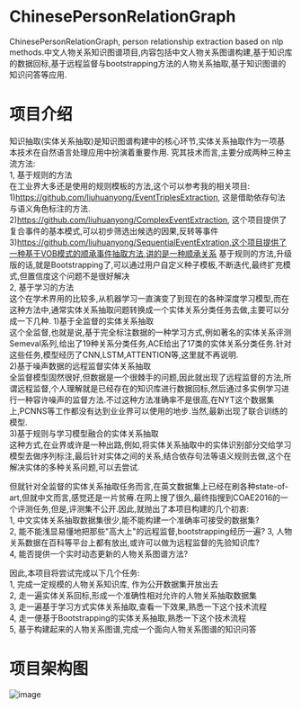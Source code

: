 # ChinesePersonRelationGraph
ChinesePersonRelationGraph, person relationship extraction based on nlp methods.中文人物关系知识图谱项目,内容包括中文人物关系图谱构建,基于知识库的数据回标,基于远程监督与bootstrapping方法的人物关系抽取,基于知识图谱的知识问答等应用.

# 项目介绍
知识抽取(实体关系抽取)是知识图谱构建中的核心环节,实体关系抽取作为一项基本技术在自然语言处理应用中扮演着重要作用.
究其技术而言,主要分成两种三种主流方法:  
1, 基于规则的方法  
   在工业界大多还是使用的规则模板的方法,这个可以参考我的相关项目:
   1)https://github.com/liuhuanyong/EventTriplesExtraction, 这是借助依存句法与语义角色标注的方法.     
   2)https://github.com/liuhuanyong/ComplexEventExtraction, 这个项目提供了复合事件的基本模式,可以初步筛选出候选的因果,反转等事件  
   3)https://github.com/liuhuanyong/SequentialEventExtration,这个项目提供了一种基于VOB模式的顺承事件抽取方法,讲的是一种顺承关系 
   基于规则的方法,升级版的话,就是Bootstrapping了,可以通过用户自定义种子模板,不断迭代,最终扩充模式,但置信度这个问题不是很好解决  
2, 基于学习的方法  
   这个在学术界用的比较多,从机器学习一直演变了到现在的各种深度学习模型,而在这种方法中,通常实体关系抽取问题转换成一个实体关系分类任务去做,主要可以分成一下几种.
   1)基于全监督的实体关系抽取  
   这个全监督,也就是说,基于完全标注数据的一种学习方式,例如著名的实体关系评测Semeval系列,给出了19种关系分类任务,ACE给出了17类的实体关系分类任务.针对这些任务,模型经历了CNN,LSTM,ATTENTION等,这里就不再说明.  
   2)基于噪声数据的远程监督实体关系抽取  
   全监督模型固然很好,但数据是一个很棘手的问题,因此就出现了远程监督的方法,所谓远程监督,个人理解就是已经存在的知识库进行数据回标,然后通过多实例学习进行一种容许噪声的监督方法.不过这种方法准确率不是很高,在NYT这个数据集上,PCNNS等工作都没有达到业业界可以使用的地步.当然,最新出现了联合训练的模型.    
   3)基于规则与学习模型融合的实体关系抽取  
   这种方式,在业界或许是一种出路,例如,将实体关系抽取中的实体识别部分交给学习模型去做序列标注,最后针对实体之间的关系,结合依存句法等语义规则去做,这个在解决实体的多种关系问题,可以去尝试.  
 
但就针对全监督的实体关系抽取任务而言,在英文数据集上已经在刷各种state-of-art,但就中文而言,感觉还是一片贫瘠.在网上搜了很久,最终指搜到COAE2016的一个评测任务,但是,评测集不公开.因此,就抛出了本项目构建的几个初衷:  
1, 中文实体关系抽取数据集很少,能不能构建一个准确率可接受的数据集?  
2, 能不能浅显易懂地把那些"高大上"的远程监督,bootstrapping经历一遍?
3, 人物关系数据在百科等平台上都有放出,或许可以做为远程监督的先验知识库?  
4, 能否提供一个实时动态更新的人物关系图谱方法?  

因此,本项目将尝试完成以下几个任务:  
1, 完成一定规模的人物关系知识库, 作为公开数据集开放出去  
2, 走一遍实体关系回标,形成一个准确性相对允许的人物关系抽取数据集  
3, 走一遍基于学习方式实体关系抽取,查看一下效果,熟悉一下这个技术流程    
4, 走一便基于Bootstrapping的实体关系抽取,熟悉一下这个技术流程  
5, 基于构建起来的人物关系图谱,完成一个面向人物关系图谱的知识问答  

# 项目架构图
![image](https://github.com/liuhuanyong/ChinesePersonRelationGraph/blob/master/image/project_route.png)




